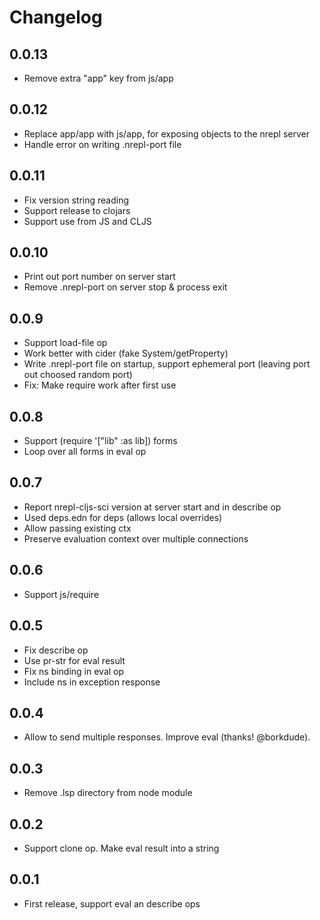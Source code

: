 # Changelog

## 0.0.13

* Remove extra "app" key from js/app

## 0.0.12

* Replace app/app with js/app, for exposing objects to the nrepl server
* Handle error on writing .nrepl-port file

## 0.0.11

* Fix version string reading
* Support release to clojars
* Support use from JS and CLJS

## 0.0.10

* Print out port number on server start
* Remove .nrepl-port on server stop & process exit

## 0.0.9

* Support load-file op
* Work better with cider (fake System/getProperty)
* Write .nrepl-port file on startup, support ephemeral port (leaving port out choosed random port)
* Fix: Make require work after first use

## 0.0.8

* Support (require '["lib" :as lib]) forms
* Loop over all forms in eval op

## 0.0.7

* Report nrepl-cljs-sci version at server start and in describe op
* Used deps.edn for deps (allows local overrides)
* Allow passing existing ctx
* Preserve evaluation context over multiple connections

## 0.0.6

* Support js/require

## 0.0.5

* Fix describe op
* Use pr-str for eval result
* Fix ns binding in eval op
* Include ns in exception response

## 0.0.4

* Allow to send multiple responses. Improve eval (thanks! @borkdude).

## 0.0.3

* Remove .lsp directory from node module

## 0.0.2

* Support clone op. Make eval result into a string

## 0.0.1

* First release, support eval an describe ops
